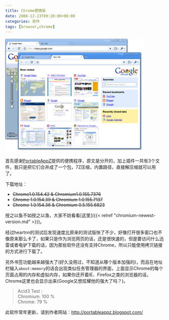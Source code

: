 ```yaml
---
title: Chrome便携版
date: 2008-12-23T09:20:00+08:00
categories: 软件
tags: [browser,chrome]
---
```


![](/uploads/2008/12/google-chrome.jpg)

首先感谢[PortableAppZ](http://portableappz.blogspot.com/)提供的便携程序，原文是分开的，加上插件一共有3个文件，我只是把它们合并成了一个包，7Z压缩，内置路径，直接解压缩就可以用了。

下载地址：

 - ~~Chrome1.0.154.42 & Chromium1.0.155.7376~~
 - ~~Chrome 1.0.154.39 & Chromium 1.0.155.7137~~
 - ~~Chrome 1.0.154.36 & Chromium 0.5.155.6823~~<!--more-->

授之以鱼不如授之以渔，大家不妨看看[这里]({{< relref "chromium-newest-version.md" >}})。

经过heartnn的测试后发现速度比原来的测试版快了不少，好像打开很多窗口也不像原来那么卡了，如果只是作为浏览网页的话，还是很快速的，但是要访问什么迅雷或者电驴下载的话，因为那些软件还没有支持Chrome，所以只能使用拷贝链接的方式进行下载了。

另外书签功能越来越强大了(好久没用过，不知道从哪个版本加强的)，而且在地址栏输入`about:memory`的话会出现类似任务管理器的界面，上面显示Chrome的每个页面占用的内存和虚拟内存，如果你还开着IE、Firefox之类的浏览器的话，Chrome这里也会显示出来(Google又想炫耀他的强大了吗？)。

> Acid3 Test :  
> Chromium: 100 %  
> Chrome: 79 %

此软件常年更新，请到作者网站：<http://portableappz.blogspot.com/>
